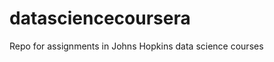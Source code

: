 datasciencecoursera
===================

Repo for assignments in Johns Hopkins data science courses
